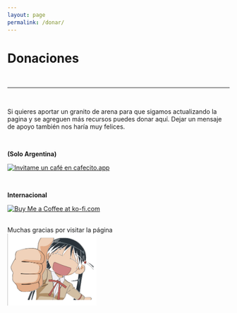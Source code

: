 ```yaml
---
layout: page
permalink: /donar/
---
```

# Donaciones

<br>

---

<br>

Si quieres aportar un granito de arena para que sigamos actualizando la pagina y se agreguen más recursos puedes donar aquí. Dejar un mensaje de apoyo también nos haría muy felices.

<br>

**(Solo Argentina)**


<a href='https://cafecito.app/dokugakunihongo' rel='noopener' target='_blank'><img srcset='https://cdn.cafecito.app/imgs/buttons/button_6.png 1x, https://cdn.cafecito.app/imgs/buttons/button_6_2x.png 2x, https://cdn.cafecito.app/imgs/buttons/button_6_3.75x.png 3.75x' src='https://cdn.cafecito.app/imgs/buttons/button_6.png' alt='Invitame un café en cafecito.app' /></a>



<br>

**Internacional**

<a href='https://ko-fi.com/S6S2XEZH0' target='_blank'><img height='36' style='border:0px;height:36px;' src='https://storage.ko-fi.com/cdn/kofi1.png?v=3' border='0' alt='Buy Me a Coffee at ko-fi.com' /></a>

<br>

<div class="row justify-content-center">
    <div class="col-md-6">
        <span class="fuente" >Muchas gracias por visitar la página</span> <br>
        <img width="40%" src="/img/like.png" class="img-fluid">
    </div>
</div>
